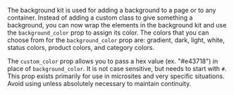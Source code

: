 The background kit is used for adding a background to a page or to any container. Instead of adding a custom class to give something a background, you can now wrap the elements in the background kit and use the `background_color` prop to assign its color. The colors that you can choose from for the `background_color` prop are: gradient, dark, light, white, status colors, product colors, and category colors.

The `custom_color` prop allows you to pass a hex value (ex. "#e43718") in place of `background_color`. It is not case sensitive, but needs to start with `#`. This prop exists primarily for use in microsites and very specific situations. Avoid using unless absolutely necessary to maintain continuity.
